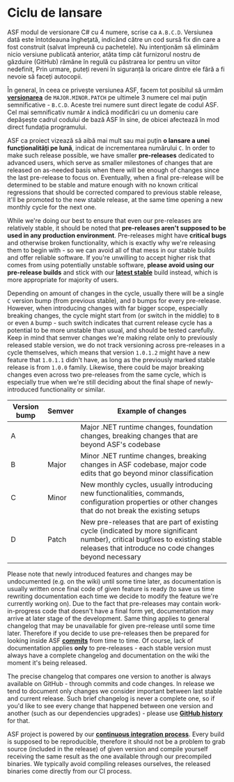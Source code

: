 # Ciclu de lansare

ASF modul de versionare C# cu 4 numere, scrise ca `A.B.C.D`. Versiunea dată este întotdeauna îngheţată, indicând către un cod sursă fix din care a fost construit (salvat împreună cu pachetele). Nu intenţionăm să eliminăm nicio versiune publicată anterior, atâta timp cât furnizorul nostru de găzduire (GitHub) rămâne în regulă cu păstrarea lor pentru un viitor nedefinit, Prin urmare, puteți reveni în siguranță la oricare dintre ele fără a fi nevoie să faceți autocopii.

În general, în ceea ce privește versiunea ASF, facem tot posibilul să urmăm **[versionarea](https://semver.org)** de `MAJOR.MINOR.PATCH` pe ultimele 3 numere cel mai puţin semnificative - `B.C.D`. Aceste trei numere sunt direct legate de codul ASF. Cel mai semnificativ număr `A` indică modificări cu un domeniu care depășește cadrul codului de bază ASF în sine, de obicei afectează în mod direct fundația programului.

ASF ca proiect vizează să aibă mai mult sau mai puțin **o lansare a unei funcționalități pe lună**, indicat de incrementarea numărului `C`. In order to make such release possible, we have smaller **pre-releases** dedicated to advanced users, which serve as smaller milestones of changes that are released on as-needed basis when there will be enough of changes since the last pre-release to focus on. Eventually, when a final pre-release will be determined to be stable and mature enough with no known critical regressions that should be corrected compared to previous stable release, it'll be promoted to the new stable release, at the same time opening a new monthly cycle for the next one.

While we're doing our best to ensure that even our pre-releases are relatively stable, it should be noted that **pre-releases aren't supposed to be used in any production environment**. Pre-releases might have **critical bugs** and otherwise broken functionality, which is exactly why we're releasing them to begin with - so we can avoid all of that mess in our stable builds and offer reliable software. If you're unwilling to accept higher risk that comes from using potentially unstable software, **please avoid using our pre-release builds** and stick with our **[latest stable](https://github.com/JustArchiNET/ArchiSteamFarm/releases/latest)** build instead, which is more appropriate for majority of users.

Depending on amount of changes in the cycle, usually there will be a single `C` version bump (from previous stable), and `D` bumps for every pre-release. However, when introducing changes with far bigger scope, especially breaking changes, the cycle might start from (or switch in the middle) to `B` or even `A` bump - such switch indicates that current release cycle has a potential to be more unstable than usual, and should be tested carefully. Keep in mind that semver changes we're making relate only to previously released stable version, we do not track versioning across pre-releases in a cycle themselves, which means that version `1.0.1.2` might have a new feature that `1.0.1.1` didn't have, as long as the previously marked stable release is from `1.0.0` family. Likewise, there could be major breaking changes even across two pre-releases from the same cycle, which is especially true when we're still deciding about the final shape of newly-introduced functionality or similar.

| Version bump | Semver | Example of changes                                                                                                                                                                     |
| ------------ | ------ | -------------------------------------------------------------------------------------------------------------------------------------------------------------------------------------- |
| A            |        | Major .NET runtime changes, foundation changes, breaking changes that are beyond ASF's codebase                                                                                        |
| B            | Major  | Minor .NET runtime changes, breaking changes in ASF codebase, major code edits that go beyond minor classification                                                                     |
| C            | Minor  | New monthly cycles, usually introducing new functionalities, commands, configuration properties or other changes that do not break the existing setups                                 |
| D            | Patch  | New pre-releases that are part of existing cycle (indicated by more significant number), critical bugfixes to existing stable releases that introduce no code changes beyond necessary |

Please note that newly introduced features and changes may be undocumented (e.g. on the wiki) until some time later, as documentation is usually written once final code of given feature is ready (to save us time rewriting documentation each time we decide to modify the feature we're currently working on). Due to the fact that pre-releases may contain work-in-progress code that doesn't have a final form yet, documentation may arrive at later stage of the development. Same thing applies to general changelog that may be unavailable for given pre-release until some time later. Therefore if you decide to use pre-releases then be prepared for looking inside ASF **[commits](https://github.com/JustArchiNET/ArchiSteamFarm/commits/main)** from time to time. Of course, lack of documentation applies **only** to pre-releases - each stable version must always have a complete changelog and documentation on the wiki the moment it's being released.

The precise changelog that compares one version to another is always available on GitHub - through commits and code changes. In release we tend to document only changes we consider important between last stable and current release. Such brief changelog is never a complete one, so if you'd like to see every change that happened between one version and another (such as our dependencies upgrades) - please use **[GitHub history](https://github.com/JustArchiNET/ArchiSteamFarm/compare)** for that.

ASF project is powered by our **[continuous integration process](https://github.com/JustArchiNET/ArchiSteamFarm/actions)**. Every build is supposed to be reproducible, therefore it should not be a problem to grab source (included in the release) of given version and compile yourself receiving the same result as the one available through our precompiled binaries. We typically avoid compiling releases ourselves, the released binaries come directly from our CI process.